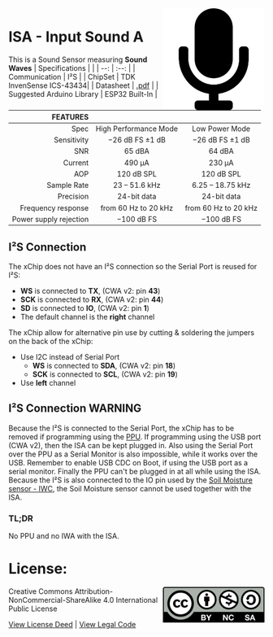 <img src="assets/ISA.svg" width=200 align="right">

# ISA - Input Sound A
This is a Sound Sensor measuring **Sound Waves** 
| Specifications | |
| --: | :--: |
| Communication | I²S |
| ChipSet | TDK InvenSense ICS-43434|
| Datasheet | [.pdf](https://invensense.tdk.com/wp-content/uploads/2016/02/DS-000069-ICS-43434-v1.2.pdf) |
| Suggested Arduino Library | ESP32 Built-In |


| FEATURES | | |
| --: | :--: | :--: |
| Spec | High Performance Mode | Low Power Mode|
| Sensitivity | −26 dB FS ±1 dB | −26 dB FS ±1 dB | 
| SNR |  65 dBA| 64 dBA | 
| Current| 490 μA | 230 μA | 
| AOP | 120 dB SPL | 120 dB SPL  | 
| Sample Rate| 23 – 51.6 kHz | 6.25 – 18.75 kHz | 
| Precision | 24-bit data| 24-bit data| 
| Frequency response | from 60 Hz to 20 kHz| from 60 Hz to 20 kHz| 
| Power supply rejection|  −100 dB FS| −100 dB FS| 


## I²S Connection
The xChip does not have an I²S connection so the Serial Port is reused for I²S:
- **WS** is connected to **TX**, (CWA v2: pin **43**)
- **SCK** is connected to **RX**, (CWA v2: pin **44**)
- **SD** is connected to **IO**, (CWA v2: pin **1**)
- The default channel is the **right** channel

The xChip allow for alternative pin use by cutting & soldering the jumpers on the back of the xChip:
- Use I2C instead of Serial Port
  - **WS** is connected to **SDA**, (CWA v2: pin **18**)
  - **SCK** is connected to **SCL**, (CWA v2: pin **19**)  
- Use **left** channel

## I²S Connection WARNING
Because the I²S is connected to the Serial Port, the xChip has to be removed if programming using the [PPU](https://github.com/domino4com/PPU). If programming using the USB port (CWA v2), then the ISA can be kept plugged in.
Also using the Serial Port over the PPU as a Serial Monitor is also impossible, while it works over the USB. Remember to enable USB CDC on Boot, if using the USB port as a serial monitor. 
Finally the PPU can't be plugged in at all while using the ISA.
Because the I²S is also connected to the IO pin used by the [Soil Moisture sensor - IWC](https://github.com/domino4com/IWC), the Soil Moisture sensor cannot be used together with the ISA.
### TL;DR
No PPU and no IWA with the ISA.


# License: 
<img src="assets/CC-BY-NC-SA.svg" width=200 align="right">
Creative Commons Attribution-NonCommercial-ShareAlike 4.0 International Public License

[View License Deed](https://creativecommons.org/licenses/by-nc-sa/4.0/) | [View Legal Code](https://creativecommons.org/licenses/by-nc-sa/4.0/legalcode)
